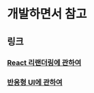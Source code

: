 # 개발하면서 참고

## 링크

### [React 리랜더링에 관하여](https://yceffort.kr/2022/04/deep-dive-in-react-rendering)

### [반응형 UI에 관하여](https://ishadeed.com/article/responsive-design/)
